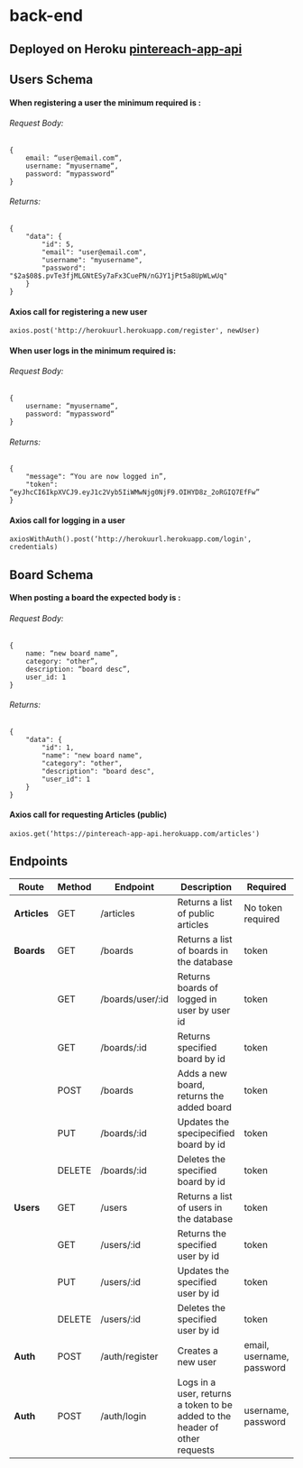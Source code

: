 # back-end

## Deployed on **Heroku** [pintereach-app-api](https://pintereach-app-api.herokuapp.com/)

## Users Schema

#### When registering a user the minimum required is :

###### Request Body:
```
{
	email: “user@email.com“,
	username: “myusername“,
	password: “mypassword“
}
```

###### Returns:
```
{
    "data": {
        "id": 5,
        "email": "user@email.com",
        "username": "myusername",
        "password": "$2a$08$.pvTe3fjMLGNtESy7aFx3CuePN/nGJY1jPt5a8UpWLwUq"
    }
}
```

#### Axios call for registering a new user

`axios.post('http://herokuurl.herokuapp.com/register', newUser)`

#### When user logs in the minimum required is: 

###### Request Body:
```
{
	username: “myusername“,
	password: “mypassword“
}
```

###### Returns: 
```
{
    "message": “You are now logged in”,
    "token": “eyJhcCI6IkpXVCJ9.eyJ1c2Vyb5IiWMwNjg0NjF9.OIHYD8z_2oRGIQ7EfFw”
}
```

#### Axios call for logging in a user

`axiosWithAuth().post(‘http://herokuurl.herokuapp.com/login', credentials)`

## Board Schema

#### When posting a board the expected body is :

###### Request Body:
```
{
	name: “new board name”,
	category: "other”,
    description: “board desc”,
    user_id: 1
}
```

###### Returns: 
```
{
    "data": {
        "id": 1,
        "name": "new board name",
        "category": "other",
        "description": "board desc",
        "user_id": 1
    }
}
```

#### Axios call for requesting Articles (public)

`axios.get(‘https://pintereach-app-api.herokuapp.com/articles')`

## Endpoints

| Route | Method | Endpoint | Description | Required |
|-------|--------|----------|-------------|----------|
| **Articles** | GET | /articles | Returns a list of public articles | No token required |
| **Boards** | GET | /boards | Returns a list of boards in the database | token |
|            | GET | /boards/user/:id | Returns boards of logged in user by user id | token |
|            | GET | /boards/:id | Returns specified board by id | token |
|            | POST | /boards | Adds a new board, returns the added board | token |
|            | PUT | /boards/:id | Updates the specipecified board by id | token |
|            | DELETE | /boards/:id | Deletes the specified board by id | token |
| **Users**  | GET | /users | Returns a list of users in the database | token |
|            | GET | /users/:id | Returns the specified user by id | token |
|            | PUT | /users/:id | Updates the specified user by id | token |
|            | DELETE | /users/:id | Deletes the specified user by id | token |
| **Auth**   | POST | /auth/register | Creates a new user | email, username, password |
| **Auth**   | POST | /auth/login | Logs in a user, returns a token to be added to the header of other requests | username, password |